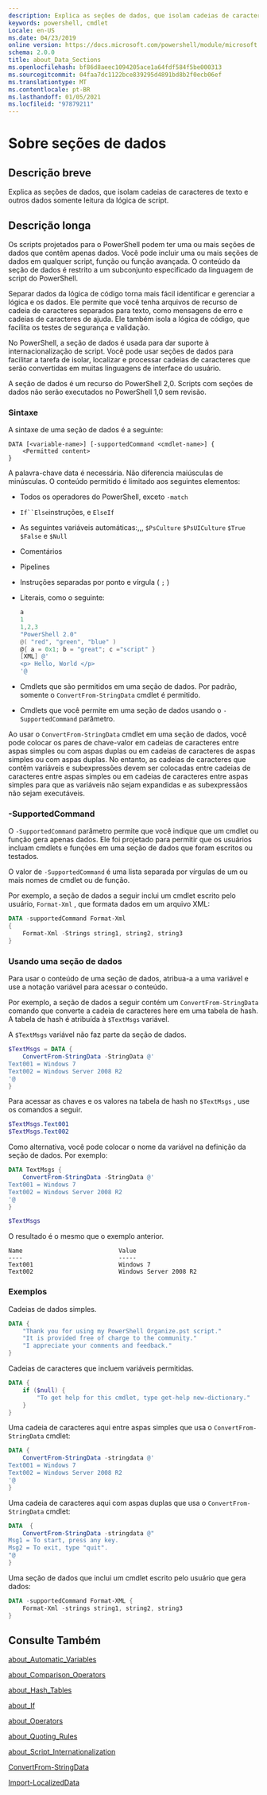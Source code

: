 ```yaml
---
description: Explica as seções de dados, que isolam cadeias de caracteres de texto e outros dados somente leitura da lógica de script.
keywords: powershell, cmdlet
Locale: en-US
ms.date: 04/23/2019
online version: https://docs.microsoft.com/powershell/module/microsoft.powershell.core/about/about_data_sections?view=powershell-7.1&WT.mc_id=ps-gethelp
schema: 2.0.0
title: about_Data_Sections
ms.openlocfilehash: bf86d8aeec1094205ace1a64fdf584f5be000313
ms.sourcegitcommit: 04faa7dc1122bce839295d4891bd8b2f0ecb06ef
ms.translationtype: MT
ms.contentlocale: pt-BR
ms.lasthandoff: 01/05/2021
ms.locfileid: "97879211"
---
```

# <a name="about-data-sections"></a>Sobre seções de dados

## <a name="short-description"></a>Descrição breve
Explica as seções de dados, que isolam cadeias de caracteres de texto e outros dados somente leitura da lógica de script.

## <a name="long-description"></a>Descrição longa

Os scripts projetados para o PowerShell podem ter uma ou mais seções de dados que contêm apenas dados. Você pode incluir uma ou mais seções de dados em qualquer script, função ou função avançada. O conteúdo da seção de dados é restrito a um subconjunto especificado da linguagem de script do PowerShell.

Separar dados da lógica de código torna mais fácil identificar e gerenciar a lógica e os dados. Ele permite que você tenha arquivos de recurso de cadeia de caracteres separados para texto, como mensagens de erro e cadeias de caracteres de ajuda. Ele também isola a lógica de código, que facilita os testes de segurança e validação.

No PowerShell, a seção de dados é usada para dar suporte à internacionalização de script.
Você pode usar seções de dados para facilitar a tarefa de isolar, localizar e processar cadeias de caracteres que serão convertidas em muitas linguagens de interface do usuário.

A seção de dados é um recurso do PowerShell 2,0. Scripts com seções de dados não serão executados no PowerShell 1,0 sem revisão.

### <a name="syntax"></a>Sintaxe

A sintaxe de uma seção de dados é a seguinte:

```
DATA [<variable-name>] [-supportedCommand <cmdlet-name>] {
    <Permitted content>
}
```

A palavra-chave data é necessária. Não diferencia maiúsculas de minúsculas. O conteúdo permitido é limitado aos seguintes elementos:

- Todos os operadores do PowerShell, exceto `-match`
- `If``Else`instruções, e `ElseIf`
- As seguintes variáveis automáticas:,,, `$PsCulture` `$PsUICulture` `$True` `$False` e `$Null`
- Comentários
- Pipelines
- Instruções separadas por ponto e vírgula ( `;` )
- Literais, como o seguinte:

  ```powershell
  a
  1
  1,2,3
  "PowerShell 2.0"
  @( "red", "green", "blue" )
  @{ a = 0x1; b = "great"; c ="script" }
  [XML] @'
  <p> Hello, World </p>
  '@
  ```

- Cmdlets que são permitidos em uma seção de dados. Por padrão, somente o `ConvertFrom-StringData` cmdlet é permitido.
- Cmdlets que você permite em uma seção de dados usando o `-SupportedCommand` parâmetro.

Ao usar o `ConvertFrom-StringData` cmdlet em uma seção de dados, você pode colocar os pares de chave-valor em cadeias de caracteres entre aspas simples ou com aspas duplas ou em cadeias de caracteres de aspas simples ou com aspas duplas. No entanto, as cadeias de caracteres que contêm variáveis e subexpressões devem ser colocadas entre cadeias de caracteres entre aspas simples ou em cadeias de caracteres entre aspas simples para que as variáveis não sejam expandidas e as subexpressãos não sejam executáveis.

### <a name="-supportedcommand"></a>-SupportedCommand

O `-SupportedCommand` parâmetro permite que você indique que um cmdlet ou função gera apenas dados. Ele foi projetado para permitir que os usuários incluam cmdlets e funções em uma seção de dados que foram escritos ou testados.

O valor de `-SupportedCommand` é uma lista separada por vírgulas de um ou mais nomes de cmdlet ou de função.

Por exemplo, a seção de dados a seguir inclui um cmdlet escrito pelo usuário, `Format-Xml` , que formata dados em um arquivo XML:

```powershell
DATA -supportedCommand Format-Xml
{
    Format-Xml -Strings string1, string2, string3
}
```

### <a name="using-a-data-section"></a>Usando uma seção de dados

Para usar o conteúdo de uma seção de dados, atribua-a a uma variável e use a notação variável para acessar o conteúdo.

Por exemplo, a seção de dados a seguir contém um `ConvertFrom-StringData` comando que converte a cadeia de caracteres here em uma tabela de hash. A tabela de hash é atribuída à `$TextMsgs` variável.

A `$TextMsgs` variável não faz parte da seção de dados.

```powershell
$TextMsgs = DATA {
    ConvertFrom-StringData -StringData @'
Text001 = Windows 7
Text002 = Windows Server 2008 R2
'@
}
```

Para acessar as chaves e os valores na tabela de hash no `$TextMsgs` , use os comandos a seguir.

```powershell
$TextMsgs.Text001
$TextMsgs.Text002
```

Como alternativa, você pode colocar o nome da variável na definição da seção de dados. Por exemplo:

```powershell
DATA TextMsgs {
    ConvertFrom-StringData -StringData @'
Text001 = Windows 7
Text002 = Windows Server 2008 R2
'@
}

$TextMsgs
```

O resultado é o mesmo que o exemplo anterior.

```Output
Name                           Value
----                           -----
Text001                        Windows 7
Text002                        Windows Server 2008 R2
```

### <a name="examples"></a>Exemplos

Cadeias de dados simples.

```powershell
DATA {
    "Thank you for using my PowerShell Organize.pst script."
    "It is provided free of charge to the community."
    "I appreciate your comments and feedback."
}
```

Cadeias de caracteres que incluem variáveis permitidas.

```powershell
DATA {
    if ($null) {
        "To get help for this cmdlet, type get-help new-dictionary."
    }
}
```

Uma cadeia de caracteres aqui entre aspas simples que usa o `ConvertFrom-StringData` cmdlet:

```powershell
DATA {
    ConvertFrom-StringData -stringdata @'
Text001 = Windows 7
Text002 = Windows Server 2008 R2
'@
}
```

Uma cadeia de caracteres aqui com aspas duplas que usa o `ConvertFrom-StringData` cmdlet:

```powershell
DATA  {
    ConvertFrom-StringData -stringdata @"
Msg1 = To start, press any key.
Msg2 = To exit, type "quit".
"@
}
```

Uma seção de dados que inclui um cmdlet escrito pelo usuário que gera dados:

```powershell
DATA -supportedCommand Format-XML {
    Format-Xml -strings string1, string2, string3
}
```

## <a name="see-also"></a>Consulte Também

[about_Automatic_Variables](about_Automatic_Variables.md)

[about_Comparison_Operators](about_Comparison_Operators.md)

[about_Hash_Tables](about_Hash_Tables.md)

[about_If](about_If.md)

[about_Operators](about_Operators.md)

[about_Quoting_Rules](about_Quoting_Rules.md)

[about_Script_Internationalization](about_Script_Internationalization.md)

[ConvertFrom-StringData](xref:Microsoft.PowerShell.Utility.ConvertFrom-StringData)

[Import-LocalizedData](xref:Microsoft.PowerShell.Utility.Import-LocalizedData)

